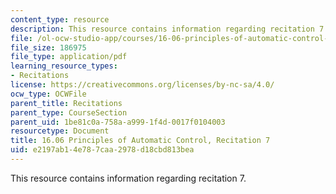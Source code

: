 ```yaml
---
content_type: resource
description: This resource contains information regarding recitation 7.
file: /ol-ocw-studio-app/courses/16-06-principles-of-automatic-control-fall-2012/e2197ab14e787caa2978d18cbd813bea_MIT16_06F12_Recitation_7.pdf
file_size: 186975
file_type: application/pdf
learning_resource_types:
- Recitations
license: https://creativecommons.org/licenses/by-nc-sa/4.0/
ocw_type: OCWFile
parent_title: Recitations
parent_type: CourseSection
parent_uid: 1be81c0a-758a-a999-1f4d-0017f0104003
resourcetype: Document
title: 16.06 Principles of Automatic Control, Recitation 7
uid: e2197ab1-4e78-7caa-2978-d18cbd813bea
---
```

This resource contains information regarding recitation 7.